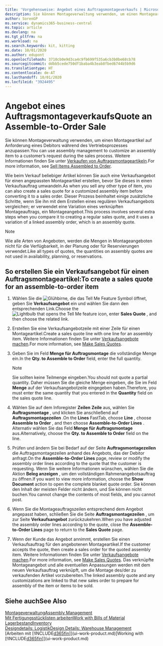 ```yaml
---
title: 'Vorgehensweise: Angebot eines Auftragsmontageverkaufs | Microsoft Docs'
description: Sie können Montageverwaltung verwenden, um einen Montageartikel auf Anforderung eines Debitors während des Vertriebsprozesses anzupassen.
author: SorenGP
ms.service: dynamics365-business-central
ms.topic: article
ms.devlang: na
ms.tgt_pltfrm: na
ms.workload: na
ms.search.keywords: kit, kitting
ms.date: 10/01/2020
ms.author: edupont
ms.openlocfilehash: 3710cb0e9d3ca4c9fb699f535a6cb3b0be68cb78
ms.sourcegitcommit: ddbb5cede750df1baba4b3eab8fbed6744b5b9d6
ms.translationtype: HT
ms.contentlocale: de-AT
ms.lasthandoff: 10/01/2020
ms.locfileid: "3924495"
---
```

# <a name="quote-an-assemble-to-order-sale"></a><span data-ttu-id="fa727-103">Angebot eines Auftragsmontageverkaufs</span><span class="sxs-lookup"><span data-stu-id="fa727-103">Quote an Assemble-to-Order Sale</span></span>
<span data-ttu-id="fa727-104">Sie können Montageverwaltung verwenden, um einen Montageartikel auf Anforderung eines Debitors während des Vertriebsprozesses anzupassen.</span><span class="sxs-lookup"><span data-stu-id="fa727-104">You can use assembly management to customize an assembly item to a customer’s request during the sales process.</span></span> <span data-ttu-id="fa727-105">Weitere Informationen finden Sie unter [Verkaufen von Auftragsmontageartikeln](assembly-how-to-sell-items-assembled-to-order.md).</span><span class="sxs-lookup"><span data-stu-id="fa727-105">For more information, see [Sell Items Assembled to Order](assembly-how-to-sell-items-assembled-to-order.md).</span></span>  

<span data-ttu-id="fa727-106">Wie beim Verkauf beliebiger Artikel können Sie auch eine Verkaufsangebot für einen angepassten Montageartikel erstellen, bevor Sie dieses in einen Verkaufsauftrag umwandeln.</span><span class="sxs-lookup"><span data-stu-id="fa727-106">As when you sell any other type of item, you can also create a sales quote for a customized assembly item before converting it to a sales order.</span></span> <span data-ttu-id="fa727-107">Dieser Prozess beinhaltet einige zusätzliche Schritte, wenn Sie ihn mit dem Erstellen eines regulären Verkaufsangebots vergleichen; er verwendet eine Variation eines verknüpften Montageauftrags, ein Montageangebot.</span><span class="sxs-lookup"><span data-stu-id="fa727-107">This process involves several extra steps when you compare it to creating a regular sales quote, and it uses a variation of a linked assembly order, which is an assembly quote.</span></span>

> [!NOTE]  
>  <span data-ttu-id="fa727-108">Wie alle Arten von Angeboten, werden die Mengen in Montageangeboten nicht für die Verfügbarkeit, in der Planung oder für Reservierungen verwendet.</span><span class="sxs-lookup"><span data-stu-id="fa727-108">Like all types of quotes, the quantities on assembly quotes are not used in availability, planning, or reservations.</span></span>  

## <a name="to-create-a-sales-quote-for-an-assemble-to-order-item"></a><span data-ttu-id="fa727-109">So erstellen Sie ein Verkaufsangebot für einen Auftragsmontageartikel:</span><span class="sxs-lookup"><span data-stu-id="fa727-109">To create a sales quote for an assemble-to-order item</span></span>  
1.  <span data-ttu-id="fa727-110">Wählen Sie die ![Glühbirne, die das Tell Me Feature](media/ui-search/search_small.png "Tell Me-Funktion") Symbol öffnet, geben Sie **Verkaufsangebot** ein und wählen Sie dann den entsprechenden Link.</span><span class="sxs-lookup"><span data-stu-id="fa727-110">Choose the ![Lightbulb that opens the Tell Me feature](media/ui-search/search_small.png "Tell me what you want to do") icon, enter **Sales Quote** , and then choose the related link.</span></span>  
2.  <span data-ttu-id="fa727-111">Erstellen Sie eine Verkaufsangebotzeile mit einer Zeile für einen Montageartikel.</span><span class="sxs-lookup"><span data-stu-id="fa727-111">Create a sales quote line with one line for an assembly item.</span></span> <span data-ttu-id="fa727-112">Weitere Informationen finden Sie unter [Verkaufsangebote machen](sales-how-make-offers.md).</span><span class="sxs-lookup"><span data-stu-id="fa727-112">For more information, see [Make Sales Quotes](sales-how-make-offers.md).</span></span>  
3.  <span data-ttu-id="fa727-113">Geben Sie im Feld **Menge für Auftragsmontage** die vollständige Menge ein.</span><span class="sxs-lookup"><span data-stu-id="fa727-113">In the **Qty. to Assemble to Order** field, enter the full quantity.</span></span>

    > [!NOTE]  
    >  <span data-ttu-id="fa727-114">Sie sollten keine Teilmenge eingeben.</span><span class="sxs-lookup"><span data-stu-id="fa727-114">You should not quote a partial quantity.</span></span> <span data-ttu-id="fa727-115">Daher müssen Sie die gleiche Menge eingeben, die Sie im Feld **Menge** auf der Verkaufsangebotzeile eingegeben haben.</span><span class="sxs-lookup"><span data-stu-id="fa727-115">Therefore, you must enter the same quantity that you entered in the **Quantity** field on the sales quote line.</span></span>  

4.  <span data-ttu-id="fa727-116">Wählen Sie auf dem Inforegister **Zeilen** **Zeile** aus, wählen Sie **Auftragsmontage** , und klicken Sie anschließend auf **Auftragsmontagezeilen** .</span><span class="sxs-lookup"><span data-stu-id="fa727-116">On the **Lines** FastTab, choose **Line** , choose **Assemble to Order** , and then choose **Assemble-to-Order Lines** .</span></span> <span data-ttu-id="fa727-117">Alternativ wählen Sie das Feld **Menge für Auftragsmontage** aus.</span><span class="sxs-lookup"><span data-stu-id="fa727-117">Alternatively, choose the **Qty. to Assemble to Order** field on the line.</span></span>  
5.  <span data-ttu-id="fa727-118">Prüfen und ändern Sie bei Bedarf auf der Seite **Auftragsmontagezeilen** die Auftragsmontagezeilen anhand des Angebots, das der Debitor anfragt.</span><span class="sxs-lookup"><span data-stu-id="fa727-118">On the **Assemble-to-Order Lines** page, review or modify the assembly order lines according to the quote that the customer is requesting.</span></span> <span data-ttu-id="fa727-119">Wenn Sie weitere Informationen wünschen, wählen Sie die Aktion **Beleg anzeigen** , um den vollständigen Rahmenangebotsauftrag zu öffnen.</span><span class="sxs-lookup"><span data-stu-id="fa727-119">If you want to view more information, choose the **Show Document** action to open the complete blanket quote order.</span></span> <span data-ttu-id="fa727-120">Sie können den Inhalt der meisten Felder nicht ändern, und Sie können nicht buchen.</span><span class="sxs-lookup"><span data-stu-id="fa727-120">You cannot change the contents of most fields, and you cannot post.</span></span>  
6.  <span data-ttu-id="fa727-121">Wenn Sie die Montageauftragszeilen entsprechend dem Angebot angepasst haben, schließen Sie die Seite **Auftragsmontagezeilen** , um zur Seite **Verkaufsangebot** zurückzukehren.</span><span class="sxs-lookup"><span data-stu-id="fa727-121">When you have adjusted the assembly order lines according to the quote, close the **Assemble-to-Order Lines** page to return to the **Sales Quote** page.</span></span>  
7.  <span data-ttu-id="fa727-122">Wenn der Kunde das Angebot annimmt, erstellen Sie einen Verkaufsauftrag für den angebotenen Montageartikel.</span><span class="sxs-lookup"><span data-stu-id="fa727-122">If the customer accepts the quote, then create a sales order for the quoted assembly item.</span></span> <span data-ttu-id="fa727-123">Weitere Informationen finden Sie unter [Verkaufsangebote machen](sales-how-make-offers.md).</span><span class="sxs-lookup"><span data-stu-id="fa727-123">For more information, see [Make Sales Quotes](sales-how-make-offers.md).</span></span> <span data-ttu-id="fa727-124">Das verknüpfte Montageangebot und alle eventuellen Anpassungen werden mit dem neuen Verkaufsauftrag verknüpft, um die Montage des/der zu verkaufenden Artikel vorzubereiten.</span><span class="sxs-lookup"><span data-stu-id="fa727-124">The linked assembly quote and any customizations are linked to that new sales order to prepare for assembly of the item or items to be sold.</span></span>  

## <a name="see-also"></a><span data-ttu-id="fa727-125">Siehe auch</span><span class="sxs-lookup"><span data-stu-id="fa727-125">See Also</span></span>  
[<span data-ttu-id="fa727-126">Montageverwaltung</span><span class="sxs-lookup"><span data-stu-id="fa727-126">Assembly Management</span></span>](assembly-assemble-items.md)  
[<span data-ttu-id="fa727-127">Mit Fertigungsstücklisten arbeiten</span><span class="sxs-lookup"><span data-stu-id="fa727-127">Work with Bills of Material</span></span>](inventory-how-work-BOMs.md)  
[<span data-ttu-id="fa727-128">Lagerbestand</span><span class="sxs-lookup"><span data-stu-id="fa727-128">Inventory</span></span>](inventory-manage-inventory.md)  
[<span data-ttu-id="fa727-129">Designdetails: Logistik</span><span class="sxs-lookup"><span data-stu-id="fa727-129">Design Details: Warehouse Management</span></span>](design-details-warehouse-management.md)  
<span data-ttu-id="fa727-130">[Arbeiten mit [!INCLUDE[d365fin](includes/d365fin_md.md)]](ui-work-product.md)</span><span class="sxs-lookup"><span data-stu-id="fa727-130">[Working with [!INCLUDE[d365fin](includes/d365fin_md.md)]](ui-work-product.md)</span></span>

